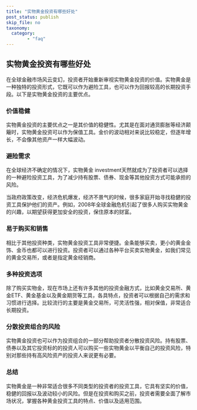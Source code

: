 ```yaml
---
title: "实物黄金投资有哪些好处"
post_status: publish
skip_file: no
taxonomy:
  category:
        - "faq"
---
```


## 实物黄金投资有哪些好处

在全球金融市场风云变幻，投资者开始重新审视实物黄金投资的价值。实物黄金是一种独特的投资形式，它既可以作为避险工具，也可以作为回报较高的长期投资手段。以下是实物黄金投资的主要优点。

### 价值稳健

实物黄金投资的主要优点之一是其价值的稳健性。尤其是在面对通货膨胀等经济颠簸时，实物黄金投资可以作为保值工具。金价的波动相对来说比较稳定，但逐年增长，不会像其他资产一样大幅波动。

### 避险需求

在全球经济不确定的情况下，实物黄金 investment天然就成为了投资者可以选择的一种避险投资工具，为了减少持有股票、债券、现金等其他投资方式可能承担的风险。

当政府政策改变，经济危机爆发，经济不景气的时候，很多家庭开始寻找稳健的投资工具保护他们的资产。例如，2008年全球金融危机引起了很多人购买实物黄金的兴趣，以期望获得更加安全的投资，保住原本的财富。

### 易于购买和销售

相比于其他投资种类，实物黄金投资工具非常便捷。金条能够买卖，更小的黄金金饰、金币也都可以进行投资。投资者可以通过各种平台买卖实物黄金，如我们常见的黄金交易所，或者是指定黄金经销商。

### 多种投资选项

除了购买实物金，现在市场上还有许多其他的投资金融方式，比如黄金交易所、黄金ETF、黄金基金以及黄金期货等工具，各具特点，投资者可以根据自己的需求和习惯进行选择。比较流行的主要是黄金交易所，可灵活性强，相对保值，非常适合长期投资。

### 分散投资组合的风险

实物黄金投资也可以作为投资组合的一部分帮助投资者分散投资风险。持有股票、债券以及其它投资标的的投资人可以购买一些实物黄金以平衡自己的投资风险，特别对那些持有高风险资产的投资人来说更有必要。

### 总结

实物黄金是一种非常适合很多不同类型的投资者的投资工具，它具有坚实的价值，稳健的回报以及波动较小的风险。但是在投资和购买之前，投资者需要全面了解市场状况，掌握各种黄金投资工具的特点、价值以及适用范围。

